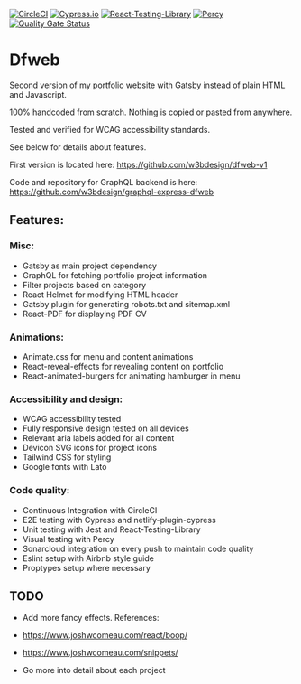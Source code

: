 [![CircleCI](https://circleci.com/gh/w3bdesign/dfweb.svg?style=shield&circle-token=7c55071b52c34a92536b8de1c0dafe226f8e6ef8)](https://circleci.com/)
[![Cypress.io](https://img.shields.io/badge/tested%20with-Cypress-04C38E.svg)](https://www.cypress.io/)
[![React-Testing-Library](https://img.shields.io/badge/unit%20testing-React--Testing--Library-purple)](https://testing-library.com/)
[![Percy](https://percy.io/static/images/percy-badge.svg)](https://percy.io/45702547/Dfweb)
[![Quality Gate Status](https://sonarcloud.io/api/project_badges/measure?project=w3bdesign_dfweb&metric=alert_status)](https://sonarcloud.io/dashboard?id=w3bdesign_dfweb)


# Dfweb

Second version of my portfolio website with Gatsby instead of plain HTML and Javascript.

100% handcoded from scratch. Nothing is copied or pasted from anywhere.

Tested and verified for WCAG accessibility standards.

See below for details about features.

First version is located here: https://github.com/w3bdesign/dfweb-v1

Code and repository for GraphQL backend is here: https://github.com/w3bdesign/graphql-express-dfweb

## Features:

### Misc:

- Gatsby as main project dependency
- GraphQL for fetching portfolio project information
- Filter projects based on category
- React Helmet for modifying HTML header
- Gatsby plugin for generating robots.txt and sitemap.xml
- React-PDF for displaying PDF CV

### Animations:

- Animate.css for menu and content animations
- React-reveal-effects for revealing content on portfolio
- React-animated-burgers for animating hamburger in menu

### Accessibility and design:

- WCAG accessibility tested
- Fully responsive design tested on all devices
- Relevant aria labels added for all content
- Devicon SVG icons for project icons
- Tailwind CSS for styling
- Google fonts with Lato

### Code quality:

- Continuous Integration with CircleCI
- E2E testing with Cypress and netlify-plugin-cypress
- Unit testing with Jest and React-Testing-Library
- Visual testing with Percy
- Sonarcloud integration on every push to maintain code quality
- Eslint setup with Airbnb style guide
- Proptypes setup where necessary

## TODO

- Add more fancy effects. References: 

- https://www.joshwcomeau.com/react/boop/

- https://www.joshwcomeau.com/snippets/

- Go more into detail about each project